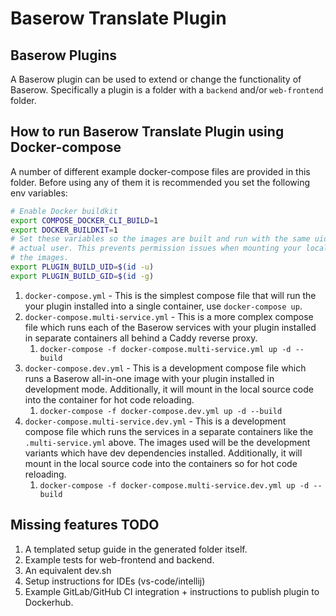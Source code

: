 # Baserow Translate Plugin

## Baserow Plugins

A Baserow plugin can be used to extend or change the functionality of Baserow.
Specifically a plugin is a folder with a `backend` and/or `web-frontend` folder.

## How to run Baserow Translate Plugin using Docker-compose

A number of different example docker-compose files are provided in this folder. Before
using any of them it is recommended you set the following env variables:

```bash
# Enable Docker buildkit
export COMPOSE_DOCKER_CLI_BUILD=1
export DOCKER_BUILDKIT=1
# Set these variables so the images are built and run with the same uid/gid as your 
# actual user. This prevents permission issues when mounting your local source into
# the images.
export PLUGIN_BUILD_UID=$(id -u)
export PLUGIN_BUILD_GID=$(id -g)
```

1. `docker-compose.yml` - This is the simplest compose file that will run the your
   plugin installed into a single container, use `docker-compose up`.
2. `docker-compose.multi-service.yml` - This is a more complex compose file which runs
   each of the Baserow services with your plugin installed in separate containers all
   behind a Caddy reverse proxy.
    1. `docker-compose -f docker-compose.multi-service.yml up -d --build`
4. `docker-compose.dev.yml` - This is a development compose file which
   runs a Baserow all-in-one image with your plugin installed in development mode.
   Additionally, it will mount in the local source code into the container for hot code
   reloading.
   1. `docker-compose -f docker-compose.dev.yml up -d --build`
4. `docker-compose.multi-service.dev.yml` - This is a development compose file which
   runs the services in a separate containers like the `.multi-service.yml` above. The
   images used will be the development variants which have dev dependencies installed.
   Additionally, it will mount in the local source code into the containers so for hot
   code reloading.
   1. `docker-compose -f docker-compose.multi-service.dev.yml up -d --build`

## Missing features TODO

1. A templated setup guide in the generated folder itself.
2. Example tests for web-frontend and backend.
3. An equivalent dev.sh
4. Setup instructions for IDEs (vs-code/intellij)
5. Example GitLab/GitHub CI integration + instructions to publish plugin to Dockerhub.
